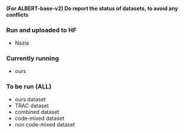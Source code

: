 #### (For ALBERT-base-v2) Do report the status of datasets, to avoid any conflicts ####

### Run and uploaded to HF ###
* Nazia
### Currently running ###
* ours
### To be run (ALL) ###
* ours dataset
* TRAC dataset
* combined dataset
* code-mixed dataset
* non code-mixed dataset


